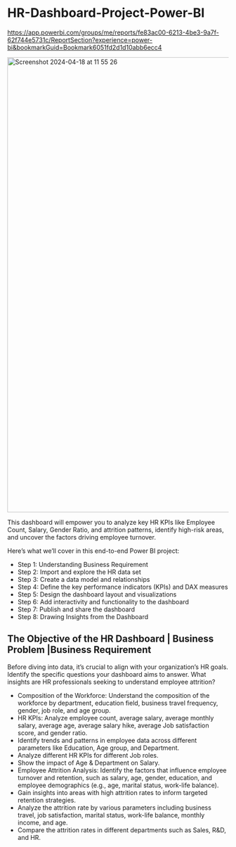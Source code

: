 # HR-Dashboard-Project-Power-BI

https://app.powerbi.com/groups/me/reports/fe83ac00-6213-4be3-9a7f-62f744e5731c/ReportSection?experience=power-bi&bookmarkGuid=Bookmark6051fd2d1d10abb6ecc4

<img width="1035" alt="Screenshot 2024-04-18 at 11 55 26" src="https://github.com/bahramkhanlarov/HR-Dashboard-Project-Power-BI/assets/94859755/50b3821a-b588-4797-ab35-799284f73dcc">

This dashboard will empower you to analyze key HR KPIs like Employee Count, Salary, Gender Ratio, and attrition patterns, identify high-risk areas, and uncover the factors driving employee turnover.

Here’s what we’ll cover in this end-to-end Power BI project:

- Step 1: Understanding Business Requirement
- Step 2: Import and explore the HR data set
- Step 3: Create a data model and relationships
- Step 4: Define the key performance indicators (KPIs) and DAX measures
- Step 5: Design the dashboard layout and visualizations
- Step 6: Add interactivity and functionality to the dashboard
- Step 7: Publish and share the dashboard
- Step 8: Drawing Insights from the Dashboard



## The Objective of the HR Dashboard | Business Problem |Business Requirement

Before diving into data, it’s crucial to align with your organization’s HR goals. Identify the specific questions your dashboard aims to answer. What insights are HR professionals seeking to understand employee attrition?

- Composition of the Workforce: Understand the composition of the workforce by department, education field, business travel frequency, gender, job role, and age group.
- HR KPIs: Analyze employee count, average salary, average monthly salary, average age, average salary hike, average Job satisfaction score, and gender ratio.
- Identify trends and patterns in employee data across different parameters like Education, Age group, and Department.
- Analyze different HR KPIs for different Job roles.
- Show the impact of Age & Department on Salary.
- Employee Attrition Analysis: Identify the factors that influence employee turnover and retention, such as salary, age, gender, education, and employee demographics (e.g., age, marital status, work-life balance).
- Gain insights into areas with high attrition rates to inform targeted retention strategies.
- Analyze the attrition rate by various parameters including business travel, job satisfaction, marital status, work-life balance, monthly income, and age.
- Compare the attrition rates in different departments such as Sales, R&D, and HR.
